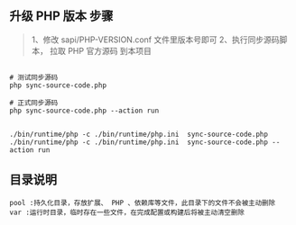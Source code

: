 ## 升级 PHP 版本 步骤

> 1、修改 sapi/PHP-VERSION.conf 文件里版本号即可
> 2、执行同步源码脚本， 拉取 PHP 官方源码 到本项目

```shell

# 测试同步源码
php sync-source-code.php

# 正式同步源码
php sync-source-code.php --action run


./bin/runtime/php -c ./bin/runtime/php.ini  sync-source-code.php
./bin/runtime/php -c ./bin/runtime/php.ini  sync-source-code.php --action run

```

## 目录说明

    pool :持久化目录，存放扩展、 PHP 、依赖库等文件，此目录下的文件不会被主动删除
    var :运行时目录，临时存在一些文件，在完成配置或构建后将被主动清空删除
